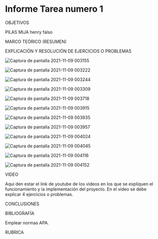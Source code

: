 # Informe Tarea numero 1 

OBJETIVOS

PILAS MIJA 
henry falso


MARCO TEÓRICO (RESUMEN)



EXPLICACIÓN Y RESOLUCIÓN DE EJERCICIOS O PROBLEMAS

![Captura de pantalla 2021-11-09 003155](https://user-images.githubusercontent.com/93899720/140869114-597b79bd-f824-41cb-97fa-d0b2ad90ed90.png)


![Captura de pantalla 2021-11-09 003222](https://user-images.githubusercontent.com/93899720/140869119-90a60ba7-42c3-4735-9e3b-b38619b2384a.png)


![Captura de pantalla 2021-11-09 003244](https://user-images.githubusercontent.com/93899720/140869120-841dfdc0-df35-493d-88b9-3e9e3e672412.png)


![Captura de pantalla 2021-11-09 003309](https://user-images.githubusercontent.com/93899720/140869122-66f2766a-c46b-4603-8eb8-c1bc4e2bc851.png)


![Captura de pantalla 2021-11-09 003718](https://user-images.githubusercontent.com/93899720/140869027-346cd9d2-2e46-4a96-b9b1-7255e16d332f.png)


![Captura de pantalla 2021-11-09 003915](https://user-images.githubusercontent.com/93899720/140869030-6f43201a-c7f8-474a-9ee3-3b7a41fa0fa7.png)


![Captura de pantalla 2021-11-09 003935](https://user-images.githubusercontent.com/93899720/140869032-7c4e0c2d-a5fb-4bd3-8df2-b1bc03e676e2.png)


![Captura de pantalla 2021-11-09 003957](https://user-images.githubusercontent.com/93899720/140869033-faae8c7c-53c6-4650-ae45-7fb42f1253df.png)


![Captura de pantalla 2021-11-09 004024](https://user-images.githubusercontent.com/93899720/140869035-c93a56da-7a9f-45d7-89e1-6c408faac790.png)


![Captura de pantalla 2021-11-09 004045](https://user-images.githubusercontent.com/93899720/140869036-2563c554-9223-44c6-aad2-a78719534b3a.png)


![Captura de pantalla 2021-11-09 004116](https://user-images.githubusercontent.com/93899720/140869037-dfdabdbe-0db1-45ae-a83b-5f4644308e48.png)


![Captura de pantalla 2021-11-09 004152](https://user-images.githubusercontent.com/93899720/140869038-988da72d-48ad-47c6-8faf-598eebf22588.png)





VIDEO

Aqui den estar el link de youtube de los videos en los que se expliquen el funcionamiento y la implementación del proyecto. En el video se debe explicar 4 ejercicios o problemas.

CONCLUSIONES



BIBLIOGRAFÍA

Emplear normas APA.

RUBRICA


